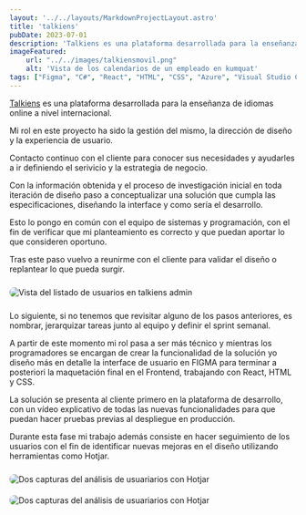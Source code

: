 ```yaml
---
layout: '../../layouts/MarkdownProjectLayout.astro'
title: 'talkiens'
pubDate: 2023-07-01
description: 'Talkiens es una plataforma desarrollada para la enseñanza de idiomas online a nivel internacional.'
imageFeatured:
    url: "../../images/talkiensmovil.png"
    alt: 'Vista de los calendarios de un empleado en kumquat'
tags: ["Figma", "C#", "React", "HTML", "CSS", "Azure", "Visual Studio Code", "DBeaver", "GDrive", "Slack", "Trello", "Gitlab", "Inkscape", "YT"]
---
```

<!-- # My First Blog Post -->

<a target="_blank" href="https://www.talkiens.com">Talkiens</a> es una plataforma desarrollada para la enseñanza de idiomas online a nivel internacional.

Mi rol en este proyecto ha sido la gestión del mismo, la dirección de diseño y la experiencia de usuario.

Contacto continuo con el cliente para conocer sus necesidades y ayudarles a ir definiendo el serivicio y la estrategia de negocio.

Con la información obtenida y el proceso de investigación inicial en toda iteración de diseño paso a conceptualizar una solución que cumpla las especificaciones, diseñando la interface y como sería el desarrollo.

Esto lo pongo en común con el equipo de sistemas y programación, con el fin de verificar que mi planteamiento es correcto y que puedan aportar lo que consideren oportuno.

Tras este paso vuelvo a reunirme con el cliente para validar el diseño o replantear lo que pueda surgir.

<img src="/images/talkiensusuarioswidescreen.png" alt="Vista del listado de usuarios en talkiens admin" class="imgmd">

Lo siguiente, si no tenemos que revisitar alguno de los pasos anteriores, es nombrar, jerarquizar tareas junto al equipo y definir el sprint semanal.

A partir de este momento mi rol pasa a ser más técnico y mientras los programadores se encargan de crear la funcionalidad de la solución yo diseño más en detalle la interface de usuario en FIGMA para terminar a posteriori la maquetación final en  el Frontend, trabajando con React, HTML y CSS.

La solución se presenta al cliente primero en la plataforma de desarrollo, con un vídeo explicativo de todas las nuevas funcionalidades para que puedan hacer pruebas previas al despliegue en producción.

Durante esta fase mi trabajo además consiste en hacer seguimiento de los usuarios con el fin de identificar nuevas mejoras en el diseño utilizando herramientas como Hotjar.

<img src="/images/talkienshotjar.png" alt="Dos capturas del análisis de usuariarios con Hotjar" class="imgmd">

<img src="/images/talkiensfigma.png" alt="Dos capturas del análisis de usuariarios con Hotjar" class="imgmd">

<style>
    .imgmd{
        border-radius: 0.5rem;
        margin-top: 2%;
        margin-bottom: 2%;
    }
</style>